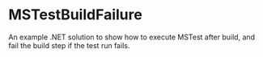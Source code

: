 # MSTestBuildFailure
An example .NET solution to show how to execute MSTest after build, and fail the build step if the test run fails.
